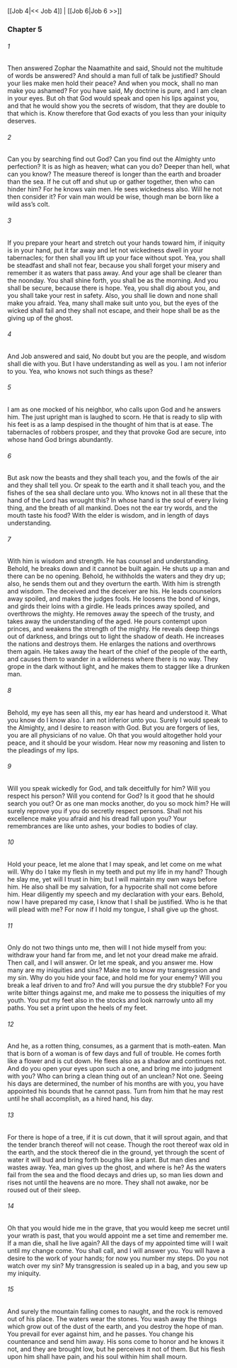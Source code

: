 [[Job 4|<< Job 4]]  |  [[Job 6|Job 6 >>]]

### Chapter 5
###### 1
Then answered Zophar the Naamathite and said, Should not the multitude of words be answered? And should a man full of talk be justified? Should your lies make men hold their peace? And when you mock, shall no man make you ashamed? For you have said, My doctrine is pure, and I am clean in your eyes. But oh that God would speak and open his lips against you, and that he would show you the secrets of wisdom, that they are double to that which is. Know therefore that God exacts of you less than your iniquity deserves.

###### 2
Can you by searching find out God? Can you find out the Almighty unto perfection? It is as high as heaven; what can you do? Deeper than hell, what can you know? The measure thereof is longer than the earth and broader than the sea. If he cut off and shut up or gather together, then who can hinder him? For he knows vain men. He sees wickedness also. Will he not then consider it? For vain man would be wise, though man be born like a wild ass’s colt.

###### 3
If you prepare your heart and stretch out your hands toward him, if iniquity is in your hand, put it far away and let not wickedness dwell in your tabernacles; for then shall you lift up your face without spot. Yea, you shall be steadfast and shall not fear, because you shall forget your misery and remember it as waters that pass away. And your age shall be clearer than the noonday. You shall shine forth, you shall be as the morning. And you shall be secure, because there is hope. Yea, you shall dig about you, and you shall take your rest in safety. Also, you shall lie down and none shall make you afraid. Yea, many shall make suit unto you, but the eyes of the wicked shall fail and they shall not escape, and their hope shall be as the giving up of the ghost.

###### 4
And Job answered and said, No doubt but you are the people, and wisdom shall die with you. But I have understanding as well as you. I am not inferior to you. Yea, who knows not such things as these?

###### 5
I am as one mocked of his neighbor, who calls upon God and he answers him. The just upright man is laughed to scorn. He that is ready to slip with his feet is as a lamp despised in the thought of him that is at ease. The tabernacles of robbers prosper, and they that provoke God are secure, into whose hand God brings abundantly.

###### 6
But ask now the beasts and they shall teach you, and the fowls of the air and they shall tell you. Or speak to the earth and it shall teach you, and the fishes of the sea shall declare unto you. Who knows not in all these that the hand of the Lord has wrought this? In whose hand is the soul of every living thing, and the breath of all mankind. Does not the ear try words, and the mouth taste his food? With the elder is wisdom, and in length of days understanding.

###### 7
With him is wisdom and strength. He has counsel and understanding. Behold, he breaks down and it cannot be built again. He shuts up a man and there can be no opening. Behold, he withholds the waters and they dry up; also, he sends them out and they overturn the earth. With him is strength and wisdom. The deceived and the deceiver are his. He leads counselors away spoiled, and makes the judges fools. He loosens the bond of kings, and girds their loins with a girdle. He leads princes away spoiled, and overthrows the mighty. He removes away the speech of the trusty, and takes away the understanding of the aged. He pours contempt upon princes, and weakens the strength of the mighty. He reveals deep things out of darkness, and brings out to light the shadow of death. He increases the nations and destroys them. He enlarges the nations and overthrows them again. He takes away the heart of the chief of the people of the earth, and causes them to wander in a wilderness where there is no way. They grope in the dark without light, and he makes them to stagger like a drunken man.

###### 8
Behold, my eye has seen all this, my ear has heard and understood it. What you know do I know also. I am not inferior unto you. Surely I would speak to the Almighty, and I desire to reason with God. But you are forgers of lies, you are all physicians of no value. Oh that you would altogether hold your peace, and it should be your wisdom. Hear now my reasoning and listen to the pleadings of my lips.

###### 9
Will you speak wickedly for God, and talk deceitfully for him? Will you respect his person? Will you contend for God? Is it good that he should search you out? Or as one man mocks another, do you so mock him? He will surely reprove you if you do secretly respect persons. Shall not his excellence make you afraid and his dread fall upon you? Your remembrances are like unto ashes, your bodies to bodies of clay.

###### 10
Hold your peace, let me alone that I may speak, and let come on me what will. Why do I take my flesh in my teeth and put my life in my hand? Though he slay me, yet will I trust in him; but I will maintain my own ways before him. He also shall be my salvation, for a hypocrite shall not come before him. Hear diligently my speech and my declaration with your ears. Behold, now I have prepared my case, I know that I shall be justified. Who is he that will plead with me? For now if I hold my tongue, I shall give up the ghost.

###### 11
Only do not two things unto me, then will I not hide myself from you: withdraw your hand far from me, and let not your dread make me afraid. Then call, and I will answer. Or let me speak, and you answer me. How many are my iniquities and sins? Make me to know my transgression and my sin. Why do you hide your face, and hold me for your enemy? Will you break a leaf driven to and fro? And will you pursue the dry stubble? For you write bitter things against me, and make me to possess the iniquities of my youth. You put my feet also in the stocks and look narrowly unto all my paths. You set a print upon the heels of my feet.

###### 12
And he, as a rotten thing, consumes, as a garment that is moth-eaten. Man that is born of a woman is of few days and full of trouble. He comes forth like a flower and is cut down. He flees also as a shadow and continues not. And do you open your eyes upon such a one, and bring me into judgment with you? Who can bring a clean thing out of an unclean? Not one. Seeing his days are determined, the number of his months are with you, you have appointed his bounds that he cannot pass. Turn from him that he may rest until he shall accomplish, as a hired hand, his day.

###### 13
For there is hope of a tree, if it is cut down, that it will sprout again, and that the tender branch thereof will not cease. Though the root thereof wax old in the earth, and the stock thereof die in the ground, yet through the scent of water it will bud and bring forth boughs like a plant. But man dies and wastes away. Yea, man gives up the ghost, and where is he? As the waters fail from the sea and the flood decays and dries up, so man lies down and rises not until the heavens are no more. They shall not awake, nor be roused out of their sleep.

###### 14
Oh that you would hide me in the grave, that you would keep me secret until your wrath is past, that you would appoint me a set time and remember me. If a man die, shall he live again? All the days of my appointed time will I wait until my change come. You shall call, and I will answer you. You will have a desire to the work of your hands; for now you number my steps. Do you not watch over my sin? My transgression is sealed up in a bag, and you sew up my iniquity.

###### 15
And surely the mountain falling comes to naught, and the rock is removed out of his place. The waters wear the stones. You wash away the things which grow out of the dust of the earth, and you destroy the hope of man. You prevail for ever against him, and he passes. You change his countenance and send him away. His sons come to honor and he knows it not, and they are brought low, but he perceives it not of them. But his flesh upon him shall have pain, and his soul within him shall mourn.